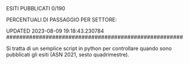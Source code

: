 ESITI PUBBLICATI 0/190 

PERCENTUALI DI PASSAGGIO PER SETTORE:

UPDATED 2023-08-09 19:18:43.230784
###################################################### 

Si tratta di un semplice script in python per controllare quando sono pubblicati gli esiti (ASN 2021, sesto quadrimestre).

